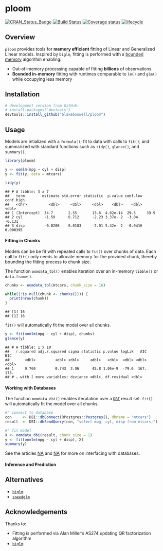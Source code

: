 
# ploom

[![CRAN\_Status\_Badge](https://www.r-pkg.org/badges/version/ploom)](https://cran.r-project.org/package=ploom)
[![Build
Status](https://api.travis-ci.com/blakeboswell/ploom.svg?branch=develop)](https://api.travis-ci.com/blakeboswell/ploom)
[![Coverage
status](https://codecov.io/gh/blakeboswell/ploom/branch/develop/graph/badge.svg)](https://codecov.io/github/blakeboswell/ploom?branch=develop)
[![lifecycle](https://img.shields.io/badge/lifecycle-experimental-orange.svg)](https://www.tidyverse.org/lifecycle/#experimental)

<!-- [AppVeyor Build Status]() -->

## Overview

`ploom` provides tools for **memory efficient** fitting of Linear and
Generalized Linear models. Inspired by `biglm`, fitting is performed
with a [bounded memory](#aknowledgements) algorithm enabling:

  - Out-of-memory processing capable of fitting **billions** of
    observations
  - **Bounded in-memory** fitting with runtimes comparable to `lm()` and
    `glm()` while occupying less memory

## Installation

``` r
# development version from GitHub:
# install.packages("devtools")
devtools::install_github("blakeboswell/ploom")
```

## Usage

Models are intialized with a `formula()`; fit to data with calls to
`fit()`; and summarized with standard functions such as `tidy()`,
`glance()`, and `summary()`.

``` r
library(ploom)

y <- oomlm(mpg ~ cyl + disp)
y <- fit(y, data = mtcars)

tidy(y)
```

    ## # A tibble: 3 x 7
    ##   term        estimate std.error statistic  p.value conf.low  conf.high
    ##   <chr>          <dbl>     <dbl>     <dbl>    <dbl>    <dbl>      <dbl>
    ## 1 (Intercept)  34.7       2.55       13.6  4.02e-14  29.5     39.9     
    ## 2 cyl          -1.59      0.712      -2.23 3.37e- 2  -3.04    -0.131   
    ## 3 disp         -0.0206    0.0103     -2.01 5.42e- 2  -0.0416   0.000395

#### Fitting in Chunks

Models can be be fit with repeated calls to `fit()` over chunks of data.
Each call to `fit()` only needs to allocate memory for the provided
chunk, thereby bounding the fitting process to chunk size.

The function `oomdata_tbl()` enables iteration over an in-memory
`tibble()` or `data.frame()`.

``` r
chunks <- oomdata_tbl(mtcars, chunk_size = 16)

while((!is.null(chunk <- chunks()))) {
  print(nrow(chunk))
}
```

    ## [1] 16
    ## [1] 16

`fit()` will automatically fit the model over all chunks.

``` r
y <- fit(oomlm(mpg ~ cyl + disp), chunks)
glance(y)
```

    ## # A tibble: 1 x 10
    ##   r.squared adj.r.squared sigma statistic p.value logLik   AIC   BIC
    ##       <dbl>         <dbl> <dbl>     <dbl>   <dbl>  <dbl> <dbl> <dbl>
    ## 1     0.760         0.743  3.06      45.8 1.06e-9  -79.6  167.  173.
    ## # … with 2 more variables: deviance <dbl>, df.residual <dbl>

#### Working with Databases

The function `oomdata_dbi()` enables iteratation over a [`DBI`]() result
set. `fit()` will automatically fit the model over all chunks.

``` r
#' connect to database
con     <- DBI::dbConnect(RPostgres::Postgres(), dbname = "mtcars")
result  <- DBI::dbSendQuery(con, "select mpg, cyl, disp from mtcars;")

#' fit model
X <- oomdata_dbi(result, chunk_size = 1)
y <- fit(oomlm(mpg ~ cyl + disp), X)
summary(y)
```

See the articles [NA]() and [NA]() for more on interfacing with
databases.

#### Inference and Prediction

## Alternatives

  - [`biglm`](https://cran.r-project.org/web/packages/biglm/index.html)
  - [`speedglm`](https://cran.r-project.org/web/packages/speedglm/index.html)

## Acknowledgements

Thanks to:

  - Fitting is performed via Alan Miller’s AS274 updating QR
    factorization algorithm
  - [`biglm`](https://cran.r-project.org/web/packages/biglm/index.html)
